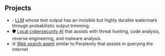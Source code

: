 ## Projects

- 💧 [LLM](https://github.com/TheWhiteTower16/TraceAI) whose text output has an invisible but highly durable watermark through probabilistic output trimming.
- 🛡️ [Local cybersecurity AI](https://github.com/TheWhiteTower16/cybersecurity-assistant) that assists with threat hunting, code analysis, reverse engineering, and malware analysis.
- 🌐 [Web search agent](https://github.com/TheWhiteTower16/web-search-agent) similar to Perplexity that assists in querying the internet
